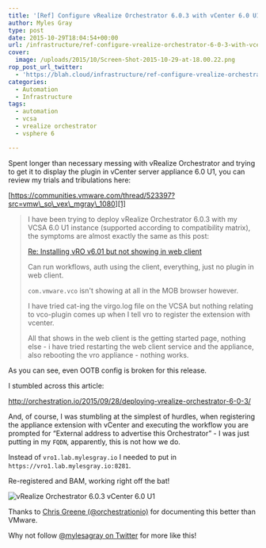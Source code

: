 ```yaml
---
title: '[Ref] Configure vRealize Orchestrator 6.0.3 with vCenter 6.0 U1'
author: Myles Gray
type: post
date: 2015-10-29T18:04:54+00:00
url: /infrastructure/ref-configure-vrealize-orchestrator-6-0-3-with-vcenter-6-0-u1/
cover:
  image: /uploads/2015/10/Screen-Shot-2015-10-29-at-18.00.22.png
rop_post_url_twitter:
  - 'https://blah.cloud/infrastructure/ref-configure-vrealize-orchestrator-6-0-3-with-vcenter-6-0-u1/?utm_source=ReviveOldPost&utm_medium=social&utm_campaign=ReviveOldPost'
categories:
  - Automation
  - Infrastructure
tags:
  - automation
  - vcsa
  - vrealize orchestrator
  - vsphere 6

---
```

Spent longer than necessary messing with vRealize Orchestrator and trying to get it to display the plugin in vCenter server appliance 6.0 U1, you can review my trials and tribulations here:

[https://communities.vmware.com/thread/523397?src=vmw\_so\_vex\_mgray\_1080][1]

> I have been trying to deploy vRealize Orchestrator 6.0.3 with my VCSA 6.0 U1 instance (supported according to compatibility matrix), the symptoms are almost exactly the same as this post:
> 
> [Re: Installing vRO v6.01 but not showing in web client][2]
> 
> Can run workflows, auth using the client, everything, just no plugin in web client.
> 
> `com.vmware.vco` isn't showing at all in the MOB browser however.
> 
> I have tried cat-ing the virgo.log file on the VCSA but nothing relating to vco-plugin comes up when I tell vro to register the extension with vcenter.
> 
> All that shows in the web client is the getting started page, nothing else - i have tried restarting the web client service and the appliance, also rebooting the vro appliance - nothing works.

As you can see, even OOTB config is broken for this release.

I stumbled across this article:

<http://orchestration.io/2015/09/28/deploying-vrealize-orchestrator-6-0-3/>

And, of course, I was stumbling at the simplest of hurdles, when registering the appliance extension with vCenter and executing the workflow you are prompted for &#8220;External address to advertise this Orchestrator&#8221; - I was just putting in my `FQDN`, apparently, this is not how we do.

Instead of `vro1.lab.mylesgray.io` I needed to put in `https://vro1.lab.mylesgray.io:8281`.

Re-registered and BAM, working right off the bat!

![vRealize Orchestrator 6.0.3 vCenter 6.0 U1][3] 

Thanks to [Chris Greene (@orchestrationio)][4] for documenting this better than VMware.

Why not follow [@mylesagray on Twitter][5] for more like this!

 [1]: https://communities.vmware.com/thread/523397?src=vmw_so_vex_mgray_1080
 [2]: https://communities.vmware.com/message/2489425#2489425?src=vmw_so_vex_mgray_1080
 [3]: /uploads/2015/10/Screen-Shot-2015-10-29-at-18.00.22.png
 [4]: https://twitter.com/orchestrationio
 [5]: https://twitter.com/mylesagray